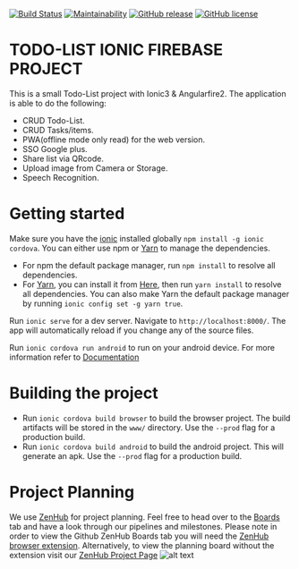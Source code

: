 [![Build Status](https://travis-ci.org/hamzahamidi/todo-list.svg?branch=master)](https://travis-ci.org/hamzahamidi/todo-list) 
[![Maintainability](https://api.codeclimate.com/v1/badges/a884eb46aac726ed5c65/maintainability)](https://codeclimate.com/github/hamzahamidi/todo-list/maintainability)
[![GitHub release](https://img.shields.io/github/release/hamzahamidi/todo-list.svg)](https://github.com/hamzahamidi/todo-list/releases/latest)
[![GitHub license](https://img.shields.io/github/license/hamzahamidi/todo-list.svg)](https://github.com/hamzahamidi/todo-list) 
# TODO-LIST IONIC FIREBASE PROJECT
This is a small Todo-List project with Ionic3 & Angularfire2.
The application is able to do the following:
- CRUD Todo-List.
- CRUD Tasks/items.
- PWA(offline mode only read) for the web version.
- SSO Google plus.
- Share list via QRcode.
- Upload image from Camera or Storage.
- Speech Recognition.

# Getting started
Make sure you have the [ionic](https://ionicframework.com/getting-started) installed globally `npm install -g ionic
 cordova`. You can either use npm or [Yarn](https://yarnpkg.com) to manage the dependencies.
- For npm the default package manager, run `npm install` to resolve all dependencies.
- For [Yarn](https://yarnpkg.com), you can install it from [Here](https://yarnpkg.com/en/docs/install), then run `yarn install` to resolve all dependencies. You can also make Yarn the default package manager by running `ionic config set -g yarn true`.

Run `ionic serve` for a dev server. Navigate to `http://localhost:8000/`. The app will automatically reload if you change any of the source files.

Run `ionic cordova run android` to run on your android device. For more information refer to [Documentation](https://ionicframework.com/docs/intro/deploying/)

# Building the project
- Run `ionic cordova build browser` to build the browser project. The build artifacts will be stored in the `www/` directory. Use the `--prod` flag for a production build.
- Run `ionic cordova build android` to build the android project. This will generate an apk. Use the `--prod` flag for a production build.

# Project Planning
We use [ZenHub](https://zenhub.com) for project planning. Feel free to head over to the [Boards](https://github.com/hamzahamidi/todo-list#boards)
tab and have a look through our pipelines and milestones. Please note in order to view the Github ZenHub Boards tab you will need the [ZenHub
browser extension](https://www.zenhub.com/extension). Alternatively, to view the planning board without the extension visit our [ZenHub Project Page](https://app.zenhub.com/workspace/o/hamzahamidi/todo-list/)
![alt text](https://user-images.githubusercontent.com/22576950/36248044-666a782a-1236-11e8-862c-936d1b94a41e.png)
